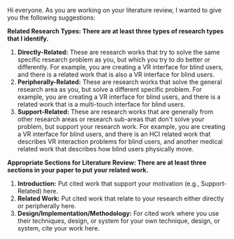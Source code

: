 Hi everyone. As you are working on your literature review, I wanted to give you the following suggestions:

**Related Research Types: There are at least three types of research types that I identify.**  
1. **Directly-Related:** These are research works that try to solve the same specific research problem as you, but which you try to do better or differently. For example, you are creating a VR interface for blind users, and there is a related work that is also a VR interface for blind users.  
2. **Peripherally-Related:** These are research works that solve the general research area as you, but solve a different specific problem. For example, you are creating a VR interface for blind users, and there is a related work that is a multi-touch interface for blind users.  
3. **Support-Related:** These are research works that are generally from other research areas or research sub-areas that don't solve your problem, but support your research work. For example, you are creating a VR interface for blind users, and there is an HCI related work that describes VR interaction problems for blind users, and another medical related work that describes how blind users physically move.  

**Appropriate Sections for Literature Review: There are at least three sections in your paper to put your related work.**  
1. **Introduction:** Put cited work that support your motivation (e.g., Support-Related) here.  
2. **Related Work:** Put cited work that relate to your research either directly or peripherally here.  
3. **Design/Implementation/Methodology:** For cited work where you use their techniques, design, or system for your own technique, design, or system, cite your work here.  
